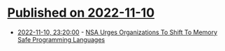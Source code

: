 # [Published on 2022-11-10](index.md)

* [2022-11-10, 23:20:00](https://developers.slashdot.org/story/22/11/10/227246/nsa-urges-organizations-to-shift-to-memory-safe-programming-languages?utm_source=rss1.0mainlinkanon&utm_medium=feed) - [NSA Urges Organizations To Shift To Memory Safe Programming Languages](https://developers.slashdot.org/story/22/11/10/227246/nsa-urges-organizations-to-shift-to-memory-safe-programming-languages?utm_source=rss1.0mainlinkanon&utm_medium=feed)
